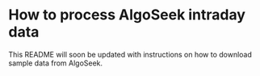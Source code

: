 # How to process AlgoSeek intraday data

This README will soon be updated with instructions on how to download sample data from AlgoSeek.